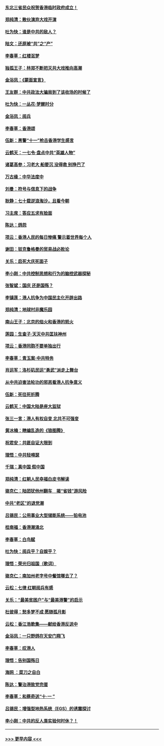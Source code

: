 #### [东北三省民众祝贺香港临时政府成立！](../pages/nsc993/n11571215.md?t=10061955) 
#### [郑纯清：散伙演弃大戏开演](../pages/nsc993/n11570826.md?t=10061955) 
#### [吐为快：谁是中共的敌人？](../pages/nsc993/n11570817.md?t=10061955) 
#### [陆文：还原被“共”之“产”](../pages/nsc993/n11570798.md?t=10061955) 
#### [李春草：红楼沤梦](../pages/nsc993/n11569673.md?t=10061955) 
#### [独孤王子：林郑不断把灭共大戏推向高潮](../pages/nsc993/n11569381.md?t=10061955) 
#### [金浴凤：《蒙面宣言》](../pages/nsc993/n11569368.md?t=10061955) 
#### [王友群：中共政法大骗局到了该收场的时候了](../pages/nsc993/n11568940.md?t=10061955) 
#### [吐为快：一丛花‧梦醒时分](../pages/nsc993/n11567491.md?t=10061955) 
#### [金浴凤：阅兵](../pages/nsc993/n11567454.md?t=10061955) 
#### [李春草：香港颂](../pages/nsc993/n11567444.md?t=10061955) 
#### [伍新：黑警“十一”枪击香港学生感言](../pages/nsc993/n11567426.md?t=10061955) 
#### [云鹤天：一七令‧盘点中共“英雄人物”](../pages/nsc993/n11567091.md?t=10061955) 
#### [诸葛高参：习老大 船要沉 没得救 别挣巴了](../pages/nsc993/n11566976.md?t=10061955) 
#### [万古缘：中华法度中](../pages/nsc993/n11566726.md?t=10061955) 
#### [刘曼：符号与信息下的战争](../pages/nsc993/n11564655.md?t=10061955) 
#### [耿静：七十载逆浪淘沙，且看今朝](../pages/nsc993/n11564520.md?t=10061955) 
#### [习主席：答应五求有脸面](../pages/nsc993/n11563953.md?t=10061955) 
#### [陈达：鸽怨](../pages/nsc993/n11561879.md?t=10061955) 
#### [项云：香港人民的每日惨痛  警示着世界每个人](../pages/nsc993/n11559273.md?t=10061955) 
#### [谢田：驳克鲁格曼的贸易战必败论](../pages/nsc993/n11555840.md?t=10061955) 
#### [关乐：启死大庆死面子](../pages/nsc993/n11556823.md?t=10061955) 
#### [李小刚：中共控制思想和行为的脑控武器探秘](../pages/nsc993/n11556776.md?t=10061955) 
#### [张智斌：国庆  还是国殇？](../pages/nsc993/n11556617.md?t=10061955) 
#### [李镇莲：港人抗争为中国民主化开辟出路](../pages/nsc993/n11556570.md?t=10061955) 
#### [郑纯清：地球村非魔乐园](../pages/nsc993/n11555415.md?t=10061955) 
#### [南山王子：北京的焰火和香港的怒火](../pages/nsc993/n11555318.md?t=10061955) 
#### [莲园：生查子·天灭中共匡扶神州](../pages/nsc993/n11555302.md?t=10061955) 
#### [项云：香港同胞不要单独出行](../pages/nsc993/n11555276.md?t=10061955) 
#### [李春草：青玉案‧中共特务](../pages/nsc993/n11552356.md?t=10061955) 
#### [肖运军：洛杉矶民运“勇武”派走上舞台](../pages/nsc993/n11551595.md?t=10061955) 
#### [从中共迫害法轮功的邪恶看港人抗争意义](../pages/nsc993/n11540858.md?t=10061955) 
#### [伍新：死往死折腾](../pages/nsc993/n11550174.md?t=10061955) 
#### [云鹤天：中国大陆是座大监狱](../pages/nsc993/n11550155.md?t=10061955) 
#### [张三一言：港人有权自变 北共不可强变](../pages/nsc993/n11550132.md?t=10061955) 
#### [黄冰楠：瞎编乱造的《狼图腾》](../pages/nsc993/n11550082.md?t=10061955) 
#### [祝君安：共匪自证大限到](../pages/nsc993/n11550041.md?t=10061955) 
#### [理悟：中共轻嘚瑟](../pages/nsc993/n11547978.md?t=10061955) 
#### [千瑞：真中国 假中国](../pages/nsc993/n11547865.md?t=10061955) 
#### [郑纯清：红朝人民幸福白皮书解读](../pages/nsc993/n11547499.md?t=10061955) 
#### [骆克仁：陆团犹他州翻车　揭“省钱”游风险](../pages/nsc993/n11546977.md?t=10061955) 
#### [中共“老区”的退党潮](../pages/nsc993/n11545995.md?t=10061955) 
#### [吕锡民：公用事业大型储能系统——铅电池](../pages/nsc993/n11545701.md?t=10061955) 
#### [桂南福：香港潮涌北](../pages/nsc993/n11545682.md?t=10061955) 
#### [李春草：白鸟赋](../pages/nsc993/n11545663.md?t=10061955) 
#### [吐为快：阅兵乎？自娱乎？](../pages/nsc993/n11545625.md?t=10061955) 
#### [理悟：荣光归祖国（歌词）](../pages/nsc993/n11545616.md?t=10061955) 
#### [骆克仁：南加州老字号中餐馆哪去了？](../pages/nsc993/n11545120.md?t=10061955) 
#### [云松：七律 红朝阅兵有感](../pages/nsc993/n11542394.md?t=10061955) 
#### [关乐：“最美贫困户”与“最美港警”的启示](../pages/nsc993/n11542252.md?t=10061955) 
#### [杜彼得：愁多梦不成 愿随孤月影](../pages/nsc993/n11540296.md?t=10061955) 
#### [云松：香江浩歌集——献给香港反送中](../pages/nsc993/n11540149.md?t=10061955) 
#### [金浴凤：一只野鸽在天安门翔飞](../pages/nsc993/n11540280.md?t=10061955) 
#### [李春草：叹港人](../pages/nsc993/n11540119.md?t=10061955) 
#### [理悟：告别国殇日](../pages/nsc993/n11539610.md?t=10061955) 
#### [海网 ：菜刀之自白](../pages/nsc993/n11539597.md?t=10061955) 
#### [陈达：警治港致党完蛋](../pages/nsc993/n11538127.md?t=10061955) 
#### [李春草：和蔡奇送“十·一 ”](../pages/nsc993/n11537810.md?t=10061955) 
#### [吕锡民：增强型地热系统（EGS）的诱震探讨](../pages/nsc993/n11537765.md?t=10061955) 
#### [李小刚：中共的反人类实验何时休？！](../pages/nsc993/n11537669.md?t=10061955) 

----
#### [ >>> 更早内容 <<< ](../indexes/nsc993-earlier.md)
